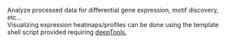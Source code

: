 Analyze processed data for differential gene expression, motif discovery, etc...  
Visualizing expression heatmaps/profiles can be done using the template shell script provided requiring <a href="https://deeptools.readthedocs.io/en/develop/">deepTools.</a>
